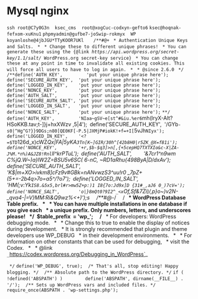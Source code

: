# Mysql nginx

`ssh root@C7y0G3n`
` `
`ksec_cms`
` `
`root@xogCuc-codxyn-gefto6`
`ksec@hoqnak-fefxom-xuKnu1`
`phpmyadmin@gufbe7-joSwip-rokmyx`
` `
`WP`
`koyanloshe@4jbJGU*TTyKOOR7UKl`
` `
` `
`/**#@+`
` * Authentication Unique Keys and Salts.`
` *`
` * Change these to different unique phrases!`
` * You can generate these using the {@link `_`https://api.wordpress.org/secret-key/1.1/salt/`_` WordPress.org secret-key service}`
` * You can change these at any point in time to invalidate all existing cookies. This will force all users to have to log in again.`
` *`
` * @since 2.6.0`
` */`
`/**define('AUTH_KEY',         'put your unique phrase here');`
`define('SECURE_AUTH_KEY',  'put your unique phrase here');`
`define('LOGGED_IN_KEY',    'put your unique phrase here');`
`define('NONCE_KEY',        'put your unique phrase here');`
`define('AUTH_SALT',        'put your unique phrase here');`
`define('SECURE_AUTH_SALT', 'put your unique phrase here');`
`define('LOGGED_IN_SALT',   'put your unique phrase here');`
`define('NONCE_SALT',       'put your unique phrase here');`
`**/`
`define('AUTH_KEY',         'NIaa~gSV~e[st^#&iu.%er6`mh(lryX-Alt?HSoKKB.tav;t-]}j+hxXWzv ,5|4');`
`define('SECURE_AUTH_KEY',  '/GYb`-s0|^Hg^G?}}9DGs;n80[QE0KF[-P.5|JXMjP#iokK!+f=+I[`5vJh`NIyx');`
`define('LOGGED_IN_KEY',    '<?=$TD`126d_x)cWZ*Qx|FA|5yKA`3Tn[K~]GIR/30h^[42b8H0|r5ZK_@X=f81i');`
`define('NONCE_KEY',        '+r,$b-$q3]>n[,{+5cepHQ7TXTXIo&c-X|ZA-J%M.*n%)A&JZ8!Rnl`ll^krPTuL');`
`define('AUTH_SALT',        '&7cr1^n9wm C%jQ.W~)a}lW2Z=BSU5v6SC( 6-nC, ~RD1aRhu{498ByA|D/dxAv');`
`define('SECURE_AUTH_SALT', 'K$|m+XO>ivkm8]cFz9v#GBk=nANvwzS3^uu!r0 _7pZ+(5+=-2b4q>7o=a5^/?o7');`
`define('LOGGED_IN_SALT',   'HM(;v:Yk`IS8.&5x5,brl#r>mw5Z+p:)1 I8{7o:Jd9x]D {31#_,aJ6 0_)7cV=');`
`define('NONCE_SALT',       'o|}8mQt0?9I2^_<x`Of,Sf&7Zi)/,p}o~)v2N-_qva4-|=V}MM:Ri&Q9wz%<+$)$');s`
` `
`/**#@-*/`
` `
`/**`
` * WordPress Database Table prefix.`
` *`
` * You can have multiple installations in one database if you give each`
` * a unique prefix. Only numbers, letters, and underscores please!`
` */`
`$table_prefix  = 'wp_';`
` `
`/**`
` * For developers: WordPress debugging mode.`
` *`
` * Change this to true to enable the display of notices during development.`
` * It is strongly recommended that plugin and theme developers use WP_DEBUG`
` * in their development environments.`
` *`
` * For information on other constants that can be used for debugging,`
` * visit the Codex.`
` *`
` * @link `_`https://codex.wordpress.org/Debugging_in_WordPress`_

` */`
`define('WP_DEBUG', true);`
` `
`/* That's all, stop editing! Happy blogging. */`
` `
`/** Absolute path to the WordPress directory. */`
`if ( !defined('ABSPATH') )`
`        define('ABSPATH', dirname(__FILE__) . '/');`
` `
`/** Sets up WordPress vars and included files. */`
`require_once(ABSPATH . 'wp-settings.php');`

